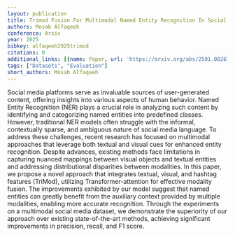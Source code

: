 ```yaml
---
layout: publication
title: Trimod Fusion For Multimodal Named Entity Recognition In Social Media
authors: Mosab Alfaqeeh
conference: Arxiv
year: 2025
bibkey: alfaqeeh2025trimod
citations: 0
additional_links: [{name: Paper, url: 'https://arxiv.org/abs/2501.08267'}]
tags: ["Datasets", "Evaluation"]
short_authors: Mosab Alfaqeeh
---
```

Social media platforms serve as invaluable sources of user-generated content,
offering insights into various aspects of human behavior. Named Entity
Recognition (NER) plays a crucial role in analyzing such content by identifying
and categorizing named entities into predefined classes. However, traditional
NER models often struggle with the informal, contextually sparse, and ambiguous
nature of social media language. To address these challenges, recent research
has focused on multimodal approaches that leverage both textual and visual cues
for enhanced entity recognition. Despite advances, existing methods face
limitations in capturing nuanced mappings between visual objects and textual
entities and addressing distributional disparities between modalities. In this
paper, we propose a novel approach that integrates textual, visual, and hashtag
features (TriMod), utilizing Transformer-attention for effective modality
fusion. The improvements exhibited by our model suggest that named entities can
greatly benefit from the auxiliary context provided by multiple modalities,
enabling more accurate recognition. Through the experiments on a multimodal
social media dataset, we demonstrate the superiority of our approach over
existing state-of-the-art methods, achieving significant improvements in
precision, recall, and F1 score.